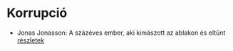 # Korrupció

- Jonas Jonasson: A százéves ember, aki kimászott az ablakon és eltűnt [részletek](_details/Jonas%20Jonasson.md#id_383)